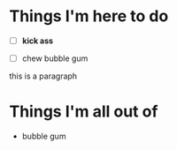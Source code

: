 # Things I'm here to do
[TodoList]::
- [ ] **kick ass**
- [ ] chew bubble gum


[Paragraph]::
this is a paragraph

[Heading]::
# Things I'm all out of
*  bubble gum

[TodoList]: KickAss (
  [self CheckItem:"**kick ass**"]
)
